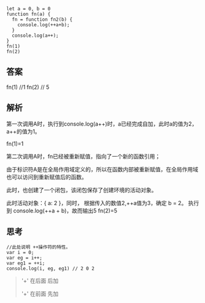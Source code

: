 ```
let a = 0, b = 0
function fn(a) {
  fn = function fn2(b) {
    console.log(++a+b);
  }
  console.log(a++);
}
fn(1)  
fn(2) 
```









## 答案

fn(1)  //1 
fn(2) // 5



## 解析

第一次调用A时，执行到console.log(a++)时，a已经完成自加，此时a的值为2，a++的值为1。

fn(1)=1

第二次调用A时，fn已经被重新赋值，指向了一个新的函数引用；

由于标识符A是在全局作用域定义的，所以在函数内部被重新赋值，在全局作用域也可以访问到重新赋值后的函数。

此时，也创建了一个闭包，该闭包保存了创建环境的活动对象。

此时活动对象：{ a: 2 }，同时， 根据传入的数值2,++a值为3，确定 b = 2。
执行到 console.log(++a + b)，故而输出5
fn(2)=5



## 思考

```
//此处说明 ++操作符的特性。
var i = 0;
var eg = i++;
var eg1 = ++i;
console.log(i, eg, eg1) // 2 0 2
```
> '+' 在后面 后加
> 
> '+' 在前面 先加